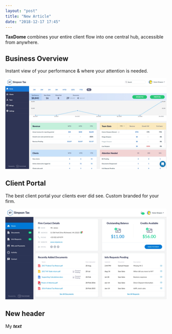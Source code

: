 ```yaml
---
layout: "post"
title: "New Article"
date: "2018-12-17 17:45"
---
```


**TaxDome** combines your entire client flow into one central hub, accessible from anywhere.

## Business Overview

Instant view of your performance & where your attention is needed.

![](/images/business-overview@3x-72591ffbbc4e9ddf99278aa87fce0b86.jpg)

## Client Portal

The best client portal your clients ever did see. Custom branded for your firm.

![](/images/client-portal@3x-cdd46e9783edfbbf59574a70ff79ff63.jpg)

## New header

My _**text**_
